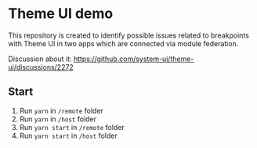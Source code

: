 # Theme UI demo

This repository is created to identify possible issues related to breakpoints with Theme UI in two apps which are connected via module federation.

Discussion about it: https://github.com/system-ui/theme-ui/discussions/2272

## Start

1. Run `yarn` in `/remote` folder
2. Run `yarn` in `/host` folder
3. Run `yarn start` in `/remote` folder
4. Run `yarn start` in `/host` folder

